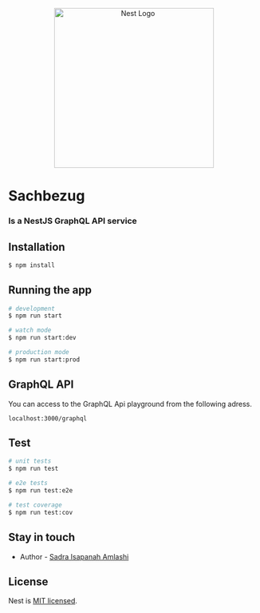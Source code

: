 <p align="center">
  <a href="http://nestjs.com/" target="blank"><img src="https://nestjs.com/img/logo_text.svg" width="320" alt="Nest Logo" /></a>
</p>

# Sachbezug

### Is a NestJS GraphQL API service

## Installation

```bash
$ npm install
```

## Running the app

```bash
# development
$ npm run start

# watch mode
$ npm run start:dev

# production mode
$ npm run start:prod
```

## GraphQL API

You can access to the GraphQL Api playground from the following adress.

```
localhost:3000/graphql
```

## Test

```bash
# unit tests
$ npm run test

# e2e tests
$ npm run test:e2e

# test coverage
$ npm run test:cov
```

## Stay in touch

- Author - [Sadra Isapanah Amlashi](https://sadra.me)

## License

Nest is [MIT licensed](LICENSE).

